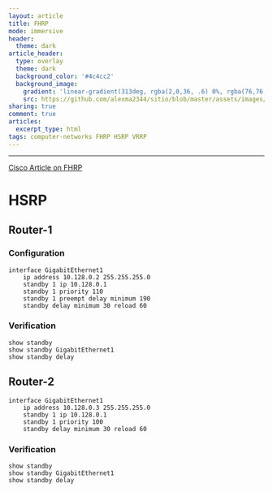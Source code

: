 ```yaml
---
layout: article
title: FHRP
mode: immersive
header:
  theme: dark
article_header:
  type: overlay
  theme: dark
  background_color: '#4c4cc2'
  background_image:
    gradient: 'linear-gradient(313deg, rgba(2,0,36, .6) 0%, rgba(76,76,194, .6) 47%, rgba(0,212,255, .6) 100%)'
    src: https://github.com/alexma2344/sitio/blob/master/assets/images/rainbows.jpg?raw=true"
sharing: true
comment: true
articles:
  excerpt_type: html
tags: computer-networks FHRP HSRP VRRP
---
```


<!--more-->

---

[Cisco Article on FHRP](https://www.cisco.com/c/en/us/td/docs/ios-xml/ios/ipapp_fhrp/configuration/xe-3s/fhp-xe-3s-book/fhp-hsrp.html#GUID-64D768C6-17DD-4725-BECA-BC46C362034C)


# HSRP


## Router-1

### Configuration

	interface GigabitEthernet1
		ip address 10.128.0.2 255.255.255.0
		standby 1 ip 10.128.0.1
		standby 1 priority 110
		standby 1 preempt delay minimum 190
		standby delay minimum 30 reload 60

### Verification

	show standby
	show standby GigabitEthernet1
	show standby delay	


## Router-2

	interface GigabitEthernet1
		ip address 10.128.0.3 255.255.255.0
		standby 1 ip 10.128.0.1
		standby 1 priority 100
		standby delay minimum 30 reload 60


### Verification

	show standby
	show standby GigabitEthernet1
	show standby delay	
